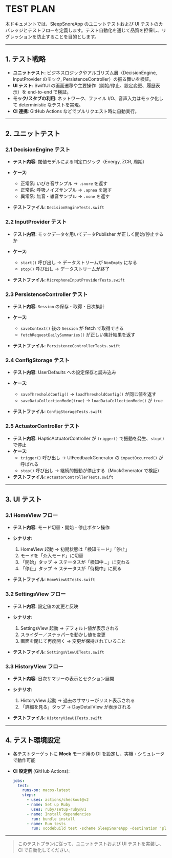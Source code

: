 # TEST PLAN

本ドキュメントでは、SleepSnoreApp のユニットテストおよび UI テストのカバレッジとテストフローを定義します。テスト自動化を通じて品質を担保し、リグレッションを防止することを目的とします。

---

## 1. テスト戦略

* **ユニットテスト**: ビジネスロジックやアルゴリズム層（DecisionEngine, InputProvider のモック, PersistenceController）の振る舞いを検証。
* **UI テスト**: SwiftUI の画面遷移や主要操作（開始/停止、設定変更、履歴表示）を end-to-end で検証。
* **モック/スタブの利用**: ネットワーク、ファイル I/O、音声入力はモック化して deterministic なテストを実現。
* **CI 連携**: GitHub Actions などでプルリクエスト時に自動実行。

---

## 2. ユニットテスト

### 2.1 DecisionEngine テスト

* **テスト内容**: 閾値モデルによる判定ロジック（Energy, ZCR, 周期）
* **ケース**:

  * 正常系: いびき音サンプル → `.snore` を返す
  * 正常系: 呼吸ノイズサンプル → `.apnea` を返す
  * 異常系: 無音・雑音サンプル → `.none` を返す
* **テストファイル**: `DecisionEngineTests.swift`

### 2.2 InputProvider テスト

* **テスト内容**: モックデータを用いてデータPublisher が正しく開始/停止するか
* **ケース**:

  * `start()` 呼び出し → データストリームが `NonEmpty` になる
  * `stop()` 呼び出し → データストリームが終了
* **テストファイル**: `MicrophoneInputProviderTests.swift`

### 2.3 PersistenceController テスト

* **テスト内容**: `Session` の保存・取得・日次集計
* **ケース**:

  * `saveContext()` 後の `Session` が fetch で取得できる
  * `fetchRequestDailySummaries()` が正しい集計結果を返す
* **テストファイル**: `PersistenceControllerTests.swift`

### 2.4 ConfigStorage テスト

* **テスト内容**: UserDefaults への設定保存と読み込み
* **ケース**:

  * `saveThresholdConfig()` → `loadThresholdConfig()` が同じ値を返す
  * `saveDataCollectionMode(true)` → `loadDataCollectionMode()` が `true`
* **テストファイル**: `ConfigStorageTests.swift`


### 2.5 ActuatorController テスト
- **テスト内容**: HapticActuatorController が `trigger()` で振動を発生、`stop()` で停止 
- **ケース**:
  - `trigger()` 呼び出し → UIFeedbackGenerator の `impactOccurred()` が呼ばれる
  - `stop()` 呼び出し → 継続的振動が停止する（MockGenerator で検証）
- **テストファイル**: `ActuatorControllerTests.swift`
---

## 3. UI テスト

### 3.1 HomeView フロー

* **テスト内容**: モード切替・開始・停止ボタン操作
* **シナリオ**:

  1. HomeView 起動 → 初期状態は「検知モード」「停止」
  2. モードを「介入モード」に切替
  3. 「開始」タップ → ステータスが「検知中…」に変わる
  4. 「停止」タップ → ステータスが「待機中」に戻る
* **テストファイル**: `HomeViewUITests.swift`

### 3.2 SettingsView フロー

* **テスト内容**: 設定値の変更と反映
* **シナリオ**:

  1. SettingsView 起動 → デフォルト値が表示される
  2. スライダー／ステッパーを動かし値を変更
  3. 画面を閉じて再度開く → 変更が保持されていること
* **テストファイル**: `SettingsViewUITests.swift`

### 3.3 HistoryView フロー

* **テスト内容**: 日次サマリーの表示とセクション展開
* **シナリオ**:

  1. HistoryView 起動 → 過去のサマリーがリスト表示される
  2. 「詳細を見る」タップ → DayDetailView が表示される
* **テストファイル**: `HistoryViewUITests.swift`

---

## 4. テスト環境設定

* 各テストターゲットに **Mock** モード用の DI を設定し、実機・シミュレータで動作可能
* **CI 設定例** (GitHub Actions):

  ```yaml
  jobs:
    test:
      runs-on: macos-latest
      steps:
        - uses: actions/checkout@v2
        - name: Set up Ruby
          uses: ruby/setup-ruby@v1
        - name: Install dependencies
          run: bundle install
        - name: Run tests
          run: xcodebuild test -scheme SleepSnoreApp -destination 'platform=iOS Simulator,name=iPhone 14,OS=16.0'
  ```

  

---

> このテストプランに従って、ユニットテストおよび UI テストを実装し、CI で自動化してください。
